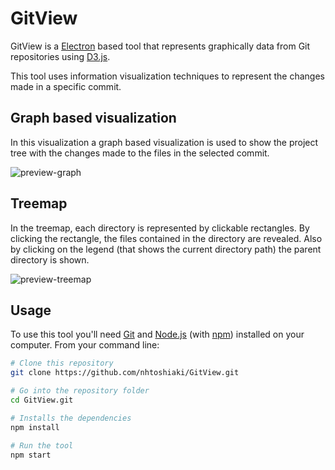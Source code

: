 # GitView

GitView is a [Electron](https://electronjs.org) based tool that represents graphically data from Git repositories using [D3.js](https://d3js.org).

This tool uses information visualization techniques to represent the changes made in a specific commit.

## Graph based visualization

In this visualization a graph based visualization is used to show the project tree with the changes made to the files in the selected commit.

![preview-graph](https://github.com/nhtoshiaki/GitView/blob/master/preview-graph.png)

## Treemap

In the treemap, each directory is represented by clickable rectangles. By clicking the rectangle, the files contained in the directory are revealed. Also by clicking on the legend (that shows the current directory path) the parent directory is shown.

![preview-treemap](https://github.com/nhtoshiaki/GitView/blob/master/preview-treemap.png)

## Usage

To use this tool you'll need [Git](https://git-scm.com) and [Node.js](https://nodejs.org/en/download) (with [npm](npmjs.com)) installed on your computer. From your command line:

```bash
# Clone this repository
git clone https://github.com/nhtoshiaki/GitView.git

# Go into the repository folder
cd GitView.git

# Installs the dependencies
npm install

# Run the tool
npm start
```

